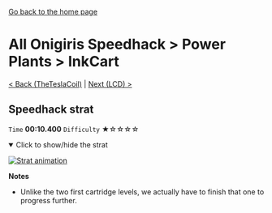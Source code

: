 [Go back to the home page](https://github.com/Doublevil/scbspeedrun)

# All Onigiris Speedhack > Power Plants > InkCart

[< Back (TheTeslaCoil)](https://github.com/Doublevil/scbspeedrun/blob/main/levels/arb_sh/pp/TheTeslaCoil.md) | [Next (LCD) >](https://github.com/Doublevil/scbspeedrun/blob/main/levels/arb_sh/LCD/LCD.md)

## Speedhack strat

`Time` **00:10.400** `Difficulty` ★☆☆☆☆
<details open>
  <summary>Click to show/hide the strat</summary>

  [![Strat animation](https://github.com/Doublevil/scbspeedrun/blob/main/media/levels/pp/InkCart_S_Strat.webp)](https://github.com/Doublevil/scbspeedrun/blob/main/media/levels/pp/InkCart_S_Strat.mp4?raw=true)

  **Notes**
  - Unlike the two first cartridge levels, we actually have to finish that one to progress further.
</details>
